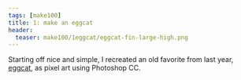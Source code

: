 ```yaml
---
tags: [make100]
title: 1: make an eggcat
header:
  teaser: make100/1eggcat/eggcat-fin-large-high.png
---
```


Starting off nice and simple, I recreated an old favorite from last year, <a href="http://blog.ljhan.com/day27/" target="_blank">eggcat</a>, as pixel art using Photoshop CC.

<img src="{{ site.url }}{{ site.baseurl }}/images/make100/1eggcat/eggcat-fin-large-high.png" alt="">
